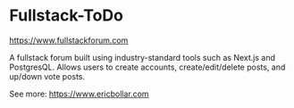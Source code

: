 # Fullstack-ToDo
https://www.fullstackforum.com

A fullstack forum built using industry-standard tools such as Next.js and PostgresQL. Allows users to create accounts, create/edit/delete posts, and up/down vote posts.

See more:
https://www.ericbollar.com